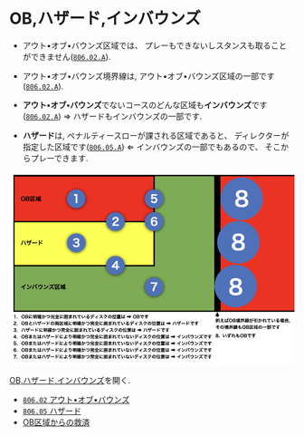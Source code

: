 # OB,ハザード,インバウンズ

* アウト•オブ•バウンズ区域では、
プレーもできないしスタンスも取ることができません([`806.02.A`](80602)). 

* アウト•オブ•バウンズ境界線は, アウト•オブ•バウンズ区域の一部です([`806.02.A`](80602)).

* **アウト•オブ•バウンズ**でないコースのどんな区域も**インバウンズ**です([`806.02.A`](80602))
&rArr; ハザードもインバウンズの一部です.

* **ハザード**は, ペナルティースローが課される区域であると、
ディレクターが指定した区域です([`806.05.A`](80605))
&lArr; インバウンズの一部でもあるので、
そこからプレーできます.

![OB,ハザード,インバウンズ](assets/img/ob-hazard-inbounds.png)

[OB,ハザード,インバウンズ](https://jpdga-shizuoka.github.io/rules/assets/img/ob-hazard-inbounds.png)を開く.

* [`806.02` アウト•オブ•バウンズ](80602)
* [`806.05` ハザード](80605)
* [OB区域からの救済](relief-from-ob)
